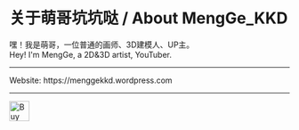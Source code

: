 <!---
MengGeKKD233/MengGeKKD233 is a ✨ special ✨ repository because its `README.md` (this file) appears on your GitHub profile.
You can click the Preview link to take a look at your changes.
--->
<h1> 关于萌哥坑坑哒 / About MengGe_KKD </h1>
<body>嘿！我是萌哥，一位普通的画师、3D建模人、UP主。</body>
</br>
<body>Hey! I'm MengGe, a 2D&3D artist, YouTuber.</body>
</br>
<hr>
<body> Website: <link> https://menggekkd.wordpress.com </link> </body>
</br>
<hr>
<a href='https://ko-fi.com/E1E1OR07H' target='_blank'><img height='36' style='border:0px;height:36px;' src='https://storage.ko-fi.com/cdn/kofi3.png?v=6' border='0' alt='Buy Me a Coffee at ko-fi.com' /></a>
</br>
